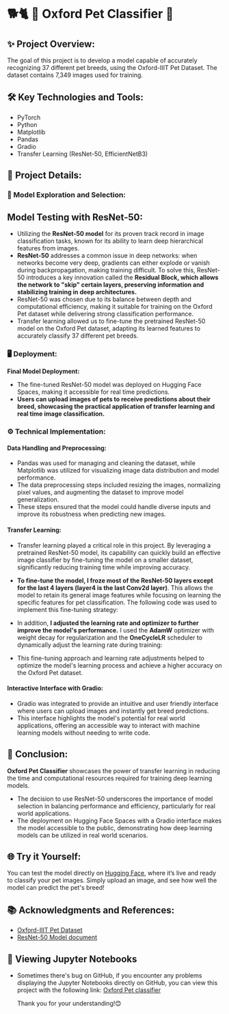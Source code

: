 # 🐕🐈 🐾  Oxford Pet Classifier  👀

## ✨ Project Overview:
The goal of this project is to develop a model capable of accurately recognizing 37 different pet breeds, using the Oxford-IIIT Pet Dataset. The dataset contains 7,349 images used for training. 

## 🛠️ Key Technologies and Tools:
- PyTorch
- Python
- Matplotlib
- Pandas
- Gradio
- Transfer Learning (ResNet-50, EfficientNetB3)

## 🚀 Project Details:

### 🧠 Model Exploration and Selection:
## **Model Testing with ResNet-50:**
- Utilizing the **ResNet-50 model** for its proven track record in image classification tasks, known for its ability to learn deep hierarchical features from images.
- **ResNet-50** addresses a common issue in deep networks: when networks become very deep, gradients can either explode or vanish during backpropagation, making training difficult. To solve this, ResNet-50 introduces a key innovation called the **Residual Block, which allows the network to "skip" certain layers, preserving information and stabilizing training in deep architectures.**
- ResNet-50 was chosen due to its balance between depth and computational efficiency, making it suitable for training on the Oxford Pet dataset while delivering strong classification performance.
- Transfer learning allowed us to fine-tune the pretrained ResNet-50 model on the Oxford Pet dataset, adapting its learned features to accurately classify 37 different pet breeds.

### 🖥️ Deployment:
**Final Model Deployment:**
- The fine-tuned ResNet-50 model was deployed on Hugging Face Spaces, making it accessible for real time predictions.
- **Users can upload images of pets to receive predictions about their breed, showcasing the practical application of transfer learning and real time image classification.**

### ⚙️  Technical Implementation:

#### Data Handling and Preprocessing:
- Pandas was used for managing and cleaning the dataset, while Matplotlib was utilized for visualizing image data distribution and model performance.
- The data preprocessing steps included resizing the images, normalizing pixel values, and augmenting the dataset to improve model generalization.
- These steps ensured that the model could handle diverse inputs and improve its robustness when predicting new images.

#### Transfer Learning:
- Transfer learning played a critical role in this project. By leveraging a pretrained ResNet-50 model, its capability can quickly build an effective image classifier by fine-tuning the model on a smaller dataset, significantly reducing training time while improving accuracy.
  
- **To fine-tune the model, I froze most of the ResNet-50 layers except for the last 4 layers (layer4 is the last Conv2d layer)**. This allows the model to retain its general image features while focusing on learning the specific features for pet classification. The following code was used to implement this fine-tuning strategy:

- In addition, **I adjusted the learning rate and optimizer to further improve the model's performance.** I used the **AdamW** optimizer with weight decay for regularization and the **OneCycleLR** scheduler to dynamically adjust the learning rate during training:

- This fine-tuning approach and learning rate adjustments helped to optimize the model's learning process and achieve a higher accuracy on the Oxford Pet dataset.


#### Interactive Interface with Gradio:
- Gradio was integrated to provide an intuitive and user friendly interface where users can upload images and instantly get breed predictions.
- This interface highlights the model's potential for real world applications, offering an accessible way to interact with machine learning models without needing to write code.

## 🎯 Conclusion:
**Oxford Pet Classifier** showcases the power of transfer learning in reducing the time and computational resources required for training deep learning models.
- The decision to use ResNet-50 underscores the importance of model selection in balancing performance and efficiency, particularly for real world applications.
- The deployment on Hugging Face Spaces with a Gradio interface makes the model accessible to the public, demonstrating how deep learning models can be utilized in real world scenarios.

## 🌐 Try it Yourself:
You can test the model directly on [Hugging Face](https://huggingface.co/spaces/DawnC/OxFord_Pet_Project), where it’s live and ready to classify your pet images. Simply upload an image, and see how well the model can predict the pet's breed!

## 📚 Acknowledgments and References:
- [Oxford-IIIT Pet Dataset](https://pytorch.org/vision/stable/generated/torchvision.datasets.OxfordIIITPet.html#oxfordiiitpet)
- [ResNet-50 Model document](https://pytorch.org/vision/main/models/generated/torchvision.models.resnet50.html)

## 📄 Viewing Jupyter Notebooks
* Sometimes there's bug on GitHub, if you encounter any problems displaying the Jupyter Notebooks directly on GitHub, you can view this project with the following link:
  [Oxford Pet classifier](https://nbviewer.org/github/Eric-Chung-0511/Learning-Record/blob/main/Data%20Science%20Projects/The%20Oxford-IIIT%20Pet%20Project/OxfordIIITPet_Project__Eric.ipynb)

  Thank you for your understanding!😊





